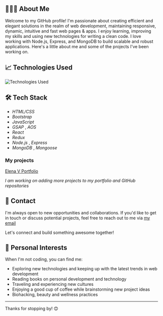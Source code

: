 
## 👩🏽‍💻 About Me

Welcome to my GitHub profile! I'm passionate about creating efficient and elegant solutions in the realm of web development, maintaining responsive, dynamic, intuitive and fast web pages & apps. I enjoy learning, improving my skills and using new technologies for writing a clean code. I love working with Node.js, Express, and MongoDB to build scalable and robust applications. Here's a little about me and some of the projects I've been working on.

## 📈 Technologies Used

![Technologies Used](https://github-readme-stats.vercel.app/api/top-langs/?username=elenavrm&layout=compact&theme=radical)


## 🛠 Tech Stack


- *HTML/CSS*
- *Bootstrap*
- *JavaScript*
- *GSAP* , *AOS*
- *React*
- *Redux*
- *Node.js* , *Express*
- *MongoDB* , *Mongoose*


### My projects

[Elena V Portfolio](https://elena-v.glitch.me/)

*I am working on adding more projects to my portfolio and GitHub repositories*



## 📧 Contact

I'm always open to new opportunities and collaborations. If you'd like to get in touch or discuss potential projects, feel free to reach out to me via [my email](mailto:ellena.vrm@gmail.com)

Let's connect and build something awesome together!


## 🎨 Personal Interests

When I'm not coding, you can find me:

- Exploring new technologies and keeping up with the latest trends in web development
- Reading books on personal development and technology
- Traveling and experiencing new cultures
- Enjoying a good cup of coffee while brainstorming new project ideas
- Biohacking, beauty and wellness practices

---

Thanks for stopping by! 😊




